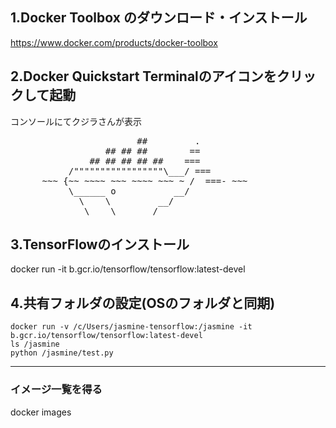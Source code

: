 ## 1.Docker Toolbox のダウンロード・インストール
https://www.docker.com/products/docker-toolbox


## 2.Docker Quickstart Terminalのアイコンをクリックして起動
コンソールにてクジラさんが表示
<pre>
                        ##         .  
                  ## ## ##        ==  
               ## ## ## ## ##    ===  
           /"""""""""""""""""\___/ ===  
      ~~~ {~~ ~~~~ ~~~ ~~~~ ~~~ ~ /  ===- ~~~  
           \______ o           __/  
             \    \         __/  
              \____\_______/  
</pre>


## 3.TensorFlowのインストール
docker run -it b.gcr.io/tensorflow/tensorflow:latest-devel


## 4.共有フォルダの設定(OSのフォルダと同期)
`docker run -v /c/Users/jasmine-tensorflow:/jasmine -it b.gcr.io/tensorflow/tensorflow:latest-devel`  
`ls /jasmine`  
`python /jasmine/test.py`  


---

### イメージ一覧を得る
docker images
